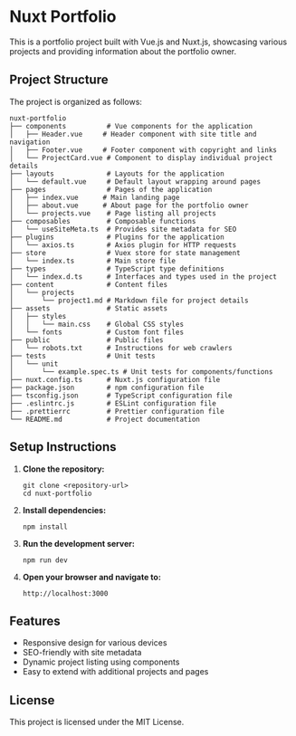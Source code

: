 # Nuxt Portfolio

This is a portfolio project built with Vue.js and Nuxt.js, showcasing various projects and providing information about the portfolio owner.

## Project Structure

The project is organized as follows:

```
nuxt-portfolio
├── components          # Vue components for the application
│   ├── Header.vue     # Header component with site title and navigation
│   ├── Footer.vue     # Footer component with copyright and links
│   └── ProjectCard.vue # Component to display individual project details
├── layouts             # Layouts for the application
│   └── default.vue     # Default layout wrapping around pages
├── pages               # Pages of the application
│   ├── index.vue      # Main landing page
│   ├── about.vue      # About page for the portfolio owner
│   └── projects.vue    # Page listing all projects
├── composables         # Composable functions
│   └── useSiteMeta.ts  # Provides site metadata for SEO
├── plugins             # Plugins for the application
│   └── axios.ts        # Axios plugin for HTTP requests
├── store               # Vuex store for state management
│   └── index.ts        # Main store file
├── types               # TypeScript type definitions
│   └── index.d.ts      # Interfaces and types used in the project
├── content             # Content files
│   └── projects
│       └── project1.md # Markdown file for project details
├── assets              # Static assets
│   ├── styles
│   │   └── main.css    # Global CSS styles
│   └── fonts           # Custom font files
├── public              # Public files
│   └── robots.txt      # Instructions for web crawlers
├── tests               # Unit tests
│   └── unit
│       └── example.spec.ts # Unit tests for components/functions
├── nuxt.config.ts      # Nuxt.js configuration file
├── package.json        # npm configuration file
├── tsconfig.json       # TypeScript configuration file
├── .eslintrc.js        # ESLint configuration file
├── .prettierrc         # Prettier configuration file
└── README.md           # Project documentation
```

## Setup Instructions

1. **Clone the repository:**
   ```
   git clone <repository-url>
   cd nuxt-portfolio
   ```

2. **Install dependencies:**
   ```
   npm install
   ```

3. **Run the development server:**
   ```
   npm run dev
   ```

4. **Open your browser and navigate to:**
   ```
   http://localhost:3000
   ```

## Features

- Responsive design for various devices
- SEO-friendly with site metadata
- Dynamic project listing using components
- Easy to extend with additional projects and pages

## License

This project is licensed under the MIT License.